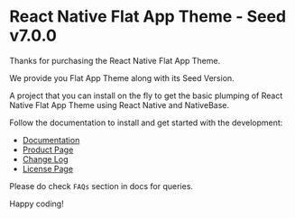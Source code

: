 # React Native Flat App Theme -  Seed v7.0.0

Thanks for purchasing the React Native Flat App Theme.

We provide you Flat App Theme along with its Seed Version.

A project that you can install on the fly to get the basic plumping of React Native Flat App Theme using React Native and NativeBase.

Follow the documentation to install and get started with the development:

-   [Documentation](http://docs.market.nativebase.io/react-native-flat-app-ui)
-   [Product Page](https://market.nativebase.io/view/react-native-flat-app-theme)
-	[Change Log](http://gitstrap.com/strapmobile/FlatApp-seed/blob/v7.0.0/ChangeLog.md)
-	[License Page](https://market.nativebase.io/licenses)

Please do check `FAQs` section in docs for queries.

Happy coding!
